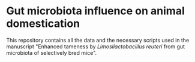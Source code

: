 # Gut microbiota influence on animal domestication 
This repository contains all the data and the necessary scripts used in the manuscript "Enhanced tameness by _Limosilactobacillus reuteri_ from gut microbiota of selectively bred mice".
